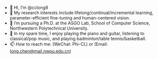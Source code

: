- 👋 Hi, I’m @cclong8
- 👀 My research interests include lifelong/continual/incremental learning, parameter-efficient fine-tuning and human-centered vision.
- 🌱 I’m pursuing a Ph.D. at the ASGO Lab, School of Computer Science, Northwestern Polytechnical University.
- 💞️ In my spare time, I enjoy playing the piano and guitar, listening to classical/pop music, and playing badminton/table tennis/basketball.
- 📫 How to reach me: (WeChat: Phi-CL) or (Email: long.chen@mail.nwpu.edu.cn)
